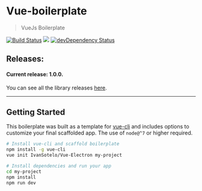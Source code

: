 # Vue-boilerplate

> VueJs Boilerplate

[![Build Status](https://travis-ci.org/IvanSotelo/vue-boilerplate.svg?branch=master)](https://travis-ci.org/IvanSotelo/vue-boilerplate)
  <a target="_blank" href="https://www.paypal.me/IvanSotelo" title="Donate using PayPal"><img src="https://img.shields.io/badge/paypal-donate-brightgreen.svg" /></a>
  [![devDependency Status](https://david-dm.org/IvanSotelo/vue-boilerplate.svg)](https://david-dm.org/IvanSotelo/vue-boilerplate?type=dev)

## Releases:

#### Current release: 1.0.0.

You can see all the library releases [here](https://github.com/IvanSotelo/vue-boilerplate/releases).

---

## Getting Started

This boilerplate was built as a template for [vue-cli](https://github.com/vuejs/vue-cli) and includes options to customize your final scaffolded app. The use of `node@^7` or higher required.

```bash
# Install vue-cli and scaffold boilerplate
npm install -g vue-cli
vue init IvanSotelo/Vue-Electron my-project

# Install dependencies and run your app
cd my-project
npm install
npm run dev
```
